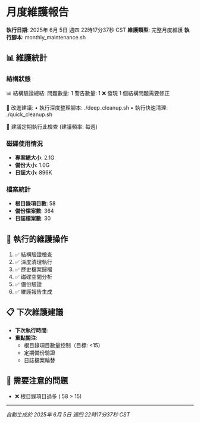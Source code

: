 # 月度維護報告

**執行日期**: 2025年 6月 5日 週四 22時17分37秒 CST
**維護類型**: 完整月度維護
**執行腳本**: monthly_maintenance.sh

## 📊 維護統計

### 結構狀態
📊 結構驗證總結:
   問題數量: 1
   警告數量: 1
❌ 發現 1 個結構問題需要修正

🔧 改進建議:
   • 執行深度整理腳本: ./deep_cleanup.sh
   • 執行快速清理: ./quick_cleanup.sh

🔄 建議定期執行此檢查 (建議頻率: 每週)

### 磁碟使用情況
- **專案總大小**: 2.1G
- **備份大小**: 1.0G
- **日誌大小**: 896K

### 檔案統計
- **根目錄項目數**:       58
- **備份檔案數**:      364
- **日誌檔案數**:       30

## 🔧 執行的維護操作

1. ✅ 結構驗證檢查
2. ✅ 深度清理執行
3. ✅ 歷史檔案歸檔
4. ✅ 磁碟空間分析
5. ✅ 備份驗證
6. ✅ 維護報告生成

## 📋 下次維護建議

- **下次執行時間**: 
- **重點關注**: 
  - 根目錄項目數量控制（目標: <15）
  - 定期備份驗證
  - 日誌檔案輪替

## 🚨 需要注意的問題

- ❌ 根目錄項目過多 (      58 > 15)


---
*自動生成於 2025年 6月 5日 週四 22時17分37秒 CST*
